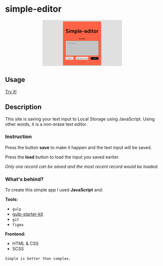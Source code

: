 # simple-editor

<p align="center">
  <img width="260" height="150" src="https://github.com/BartoszLewosz/simple-editor/blob/master/src/assets/img/simple-editor.png">
</p>


## Usage
[Try it!](https://bartoszlewosz.github.io/simple-editor/)


## Description

This site is saving your text input to Local Storage using JavaScript.
Using other words, it is a non-erase text editor.

### Instruction

Press the button **save** to make it happen and the text input will be saved.

Press the **load** button to load the input you saved earlier. 

  *Only one record can be saved and the most recent record would be loaded.*



### What's behind?

To create this simple app I used **JavaScript** and:

**Tools:**
- `gulp`
- [gulp-starter-kit](https://github.com/maciejkorsan/wtf-gulp-starter#wtf-gulp-starter)
- `git` 
- `figma`

**Frontend:**
- HTML & CSS
- SCSS


` Simple is better than complex. `

